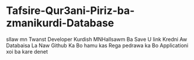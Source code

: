 # Tafsire-Qur3ani-Piriz-ba-zmanikurdi-Database
sllaw mn Twanst Developer Kurdish MNHallsawm Ba Save U link Kredni Aw Databaisa La Naw Github Ka Bo hamu kas Rega pedrawa ka Bo Applicationi xoi ba kare denet
